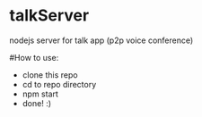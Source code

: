 # talkServer
nodejs server for talk app (p2p voice conference)

#How to use:
- clone this repo
- cd to repo directory
- npm start
- done! :)
